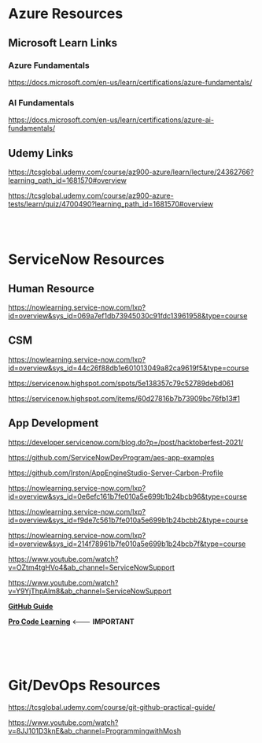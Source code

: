 # Azure Resources

## Microsoft Learn Links

### Azure Fundamentals
https://docs.microsoft.com/en-us/learn/certifications/azure-fundamentals/


### AI Fundamentals
https://docs.microsoft.com/en-us/learn/certifications/azure-ai-fundamentals/


## Udemy Links
https://tcsglobal.udemy.com/course/az900-azure/learn/lecture/24362766?learning_path_id=1681570#overview

https://tcsglobal.udemy.com/course/az900-azure-tests/learn/quiz/4700490?learning_path_id=1681570#overview




<br/>
<br/>



# ServiceNow Resources

## Human Resource
https://nowlearning.service-now.com/lxp?id=overview&sys_id=069a7ef1db73945030c91fdc13961958&type=course



## CSM
https://nowlearning.service-now.com/lxp?id=overview&sys_id=44c26f88db1e601013049a82ca9619f5&type=course

https://servicenow.highspot.com/spots/5e138357c79c52789debd061

https://servicenow.highspot.com/items/60d27816b7b73909bc76fb13#1




## App Development
https://developer.servicenow.com/blog.do?p=/post/hacktoberfest-2021/

https://github.com/ServiceNowDevProgram/aes-app-examples

https://github.com/Irston/AppEngineStudio-Server-Carbon-Profile

https://nowlearning.service-now.com/lxp?id=overview&sys_id=0e6efc161b7fe010a5e699b1b24bcb96&type=course

https://nowlearning.service-now.com/lxp?id=overview&sys_id=f9de7c561b7fe010a5e699b1b24bcbb2&type=course

https://nowlearning.service-now.com/lxp?id=overview&sys_id=214f78961b7fe010a5e699b1b24bcb7f&type=course

https://www.youtube.com/watch?v=OZtm4tgHVo4&ab_channel=ServiceNowSupport

https://www.youtube.com/watch?v=Y9YjThpAlm8&ab_channel=ServiceNowSupport

[**GitHub Guide**](https://developer.servicenow.com/dev.do#!/guides/rome/developer-program/github-guide/github-and-the-developer-site-training-guide-introduction)


[**Pro Code Learning**](https://nowlearning.service-now.com/lxp?id=overview&sys_id=45d691f287c07c50ed3b74c9cebb354d&type=path)   <--- **IMPORTANT**


<br/>
<br/>
<br/>

# Git/DevOps Resources

https://tcsglobal.udemy.com/course/git-github-practical-guide/

https://www.youtube.com/watch?v=8JJ101D3knE&ab_channel=ProgrammingwithMosh















